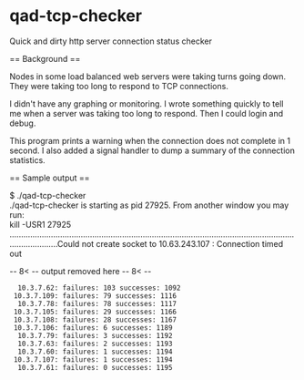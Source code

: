 qad-tcp-checker
===============

Quick and dirty http server connection status checker

== Background ==

Nodes in some load balanced web servers were taking turns going down.  They
were taking too long to respond to TCP connections.

I didn't have any graphing or monitoring.  I wrote something quickly to tell
me when a server was taking too long to respond.  Then I could login and
debug.

This program prints a warning when the connection does not complete in 1
second.  I also added a signal handler to dump a summary of the connection
statistics.

== Sample output ==

  $ ./qad-tcp-checker  
  ./qad-tcp-checker is starting as pid 27925.  From another window you may run:  
    kill -USR1 27925  
  .................................................................................................................................................Could not create socket to 10.63.243.107 : Connection timed out
  
  -- 8< -- output removed here -- 8< --
  
      10.3.7.62: failures: 103 successes: 1092
     10.3.7.109: failures: 79 successes: 1116
      10.3.7.78: failures: 78 successes: 1117
     10.3.7.105: failures: 29 successes: 1166
     10.3.7.108: failures: 28 successes: 1167
     10.3.7.106: failures: 6 successes: 1189
      10.3.7.79: failures: 3 successes: 1192
      10.3.7.63: failures: 2 successes: 1193
      10.3.7.60: failures: 1 successes: 1194
     10.3.7.107: failures: 1 successes: 1194
      10.3.7.61: failures: 0 successes: 1195

